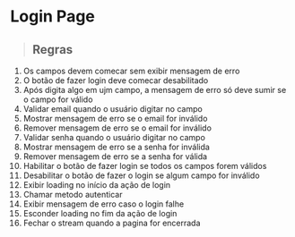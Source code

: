 # Login Page

> ## Regras

1. Os campos devem comecar sem exibir mensagem de erro
2. O botão de fazer login deve comecar desabilitado
3. Após digita algo em ujm campo, a mensagem de erro só deve sumir se o campo for válido
4. Validar email quando o usuário digitar no campo
5. Mostrar mensagem de erro se o email for inválido
6. Remover mensagem de erro se o email for inválido
7. Validar senha quando o usuário digitar no campo
8. Mostrar mensagem de erro se a senha for inválida
9. Remover mensagem de erro se a senha for válida
10. Habilitar o botão de fazer login se todos os campos forem válidos
11. Desabilitar o botão de fazer o login se algum campo for inválido
12. Exibir loading no início da ação de login
13. Chamar metodo autenticar
14. Exibir mensagem de erro caso o login falhe
15. Esconder loading no fim da ação de login
16. Fechar o stream quando a pagina for encerrada